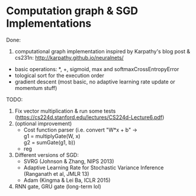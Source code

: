 # Computation graph & SGD Implementations


 Done: 
 1. computational graph implementation inspired by Karpathy's blog post & cs231n: http://karpathy.github.io/neuralnets/
  * basic operations: *, +, sigmoid, max and softmaxCrossEntropyError
  * tological sort for the execution order
  * gradient descent (most basic, no adaptive learning rate update or momentum stuff)
  
TODO:
 1. Fix vector multiplication & run some tests (https://cs224d.stanford.edu/lectures/CS224d-Lecture6.pdf)
 2. (optional improvement) 
    * Cost function parser (i.e. convert "W*x + b" -> <br/> g1 = multiplyGate(W, x) <br/> g2 = sumGate(g1, b))
    * reg
 3. Different versions of SGD: 
    * SVRG (Johnson & Zhang, NIPS 2013)
    * Adaptive Learning Rate for Stochastic Variance Inference (Ranganath et al, JMLR 13)
    * Adam (Kingma & Lei Ba, ICLR 2015)
 4. RNN gate, GRU gate (long-term lol)
